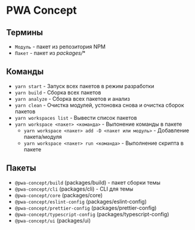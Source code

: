 # PWA Concept


## Термины
- `Модуль` - пакет из репозитория NPM
- `Пакет` - пакет из *packages/**


## Команды
- ```yarn start``` - Запуск всех пакетов в режим разработки 
- ```yarn build``` - Сборка всех пакетов
- ```yarn analyze``` - Сборка всех пакетов и анализ
- ```yarn clean``` - Очистка модулей, устоновка снова и очистка сборок пакетов
- ```yarn workspaces list``` - Вывести список пакетов
- ```yarn workspace <пакет> <команда>``` - Выпонение команды в пакете
    - ```yarn workspace <пакет> add -D <пакет или модуль>``` - Добавление пакета/модуля
    - ```yarn workspace <пакет> run <команда>``` - Выполнение скрипта в пакете


## Пакеты
- `@pwa-concept/build` (packages/build) - пакет сборки темы
- `@pwa-concept/cli` (packages/cli) - CLI для темы
- `@pwa-concept/core` (packages/core)
- `@pwa-concept/eslint-config` (packages/eslint-config)
- `@pwa-concept/prettier-config` (packages/prettier-config)
- `@pwa-concept/typescript-config` (packages/typescript-config)
- `@pwa-concept/ui` (packages/ui)